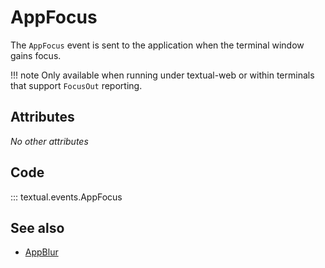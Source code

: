 # AppFocus

The `AppFocus` event is sent to the application when the terminal window
gains focus.

!!! note
    Only available when running under textual-web or within terminals that
    support `FocusOut` reporting.

## Attributes

_No other attributes_

## Code

::: textual.events.AppFocus

## See also

- [AppBlur](app_blur.md)
